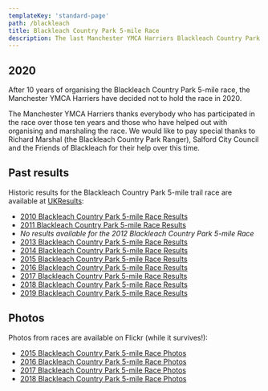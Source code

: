 ```yaml
---
templateKey: 'standard-page'
path: /blackleach
title: Blackleach Country Park 5-mile Race
description: The last Manchester YMCA Harriers Blackleach Country Park 5-mile Race was held in 2019. The Club will not be holding the race in 2020.
---
```

## 2020
After 10 years of organising the Blackleach Country Park 5-mile race, the
Manchester YMCA Harriers have decided not to hold the race in 2020.

The Manchester YMCA Harriers thanks everybody who has participated in the race 
over those ten years and those who have helped out with organising and
marshaling the race. We would like to pay special thanks to Richard Marshal 
(the Blackleach Country Park Ranger), Salford City Council and the Friends of 
Blackleach for their help over this time.

## Past results
Historic results for the Blackleach Country Park 5-mile trail race are available
at [UKResults](https://www.ukresults.net):

* [2010 Blackleach Country Park 5-mile Race Results](https://www.ukresults.net/2010/blackleach.html)
* [2011 Blackleach Country Park 5-mile Race Results](https://archive.run247.com/results/5825-blackleach-country-park-5-mile.html)
* _No results available for the 2012 Blackleach Country Park 5-mile Race_
* [2013 Blackleach Country Park 5-mile Race Results](https://www.ukresults.net/2013/blackleach.html)
* [2014 Blackleach Country Park 5-mile Race Results](https://www.ukresults.net/2014/blackleach.html)
* [2015 Blackleach Country Park 5-mile Race Results](https://www.ukresults.net/2015/blackleach.html)
* [2016 Blackleach Country Park 5-mile Race Results](https://www.ukresults.net/2016/blackleach.html)
* [2017 Blackleach Country Park 5-mile Race Results](https://www.ukresults.net/2017/blackleach.html)
* [2018 Blackleach Country Park 5-mile Race Results](https://www.ukresults.net/2018/blackleach.html)
* [2019 Blackleach Country Park 5-mile Race Results](https://www.ukresults.net/2019/blackleach.html)

## Photos
Photos from races are available on Flickr (while it survives!):

* [2015 Blackleach Country Park 5-mile Race Photos](https://www.flickr.com/photos/135481598@N04/albums/72157658623122776)
* [2016 Blackleach Country Park 5-mile Race Photos](https://www.flickr.com/photos/135481598@N04/albums/72157674615987205)
* [2017 Blackleach Country Park 5-mile Race Photos](https://www.flickr.com/photos/135481598@N04/albums/72157686453571393)
* [2018 Blackleach Country Park 5-mile Race Photos](https://www.flickr.com/photos/135481598@N04/albums/72157699693208281)
